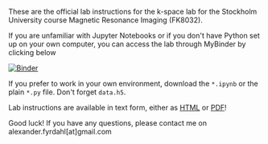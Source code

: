 These are the official lab instructions for the k-space lab for the Stockholm University course Magnetic Resonance Imaging (FK8032). 

If you are unfamiliar with Jupyter Notebooks or if you don't have Python set up on your own computer, you can access the lab through MyBinder by clicking below

[![Binder](https://mybinder.org/badge_logo.svg)](https://mybinder.org/v2/gh/fyrdahl/kspace-lab/master?filepath=kspacelab.ipynb)

If you prefer to work in your own environment, download the ``*.ipynb`` or the plain ``*.py`` file. Don't forget ``data.h5``.

Lab instructions are available in text form, either as [HTML](https://htmlpreview.github.io/?https://github.com/fyrdahl/kspace-lab/blob/master/kspacelab.html) or [PDF](kspacelab.pdf)!

Good luck! If you have any questions, please contact me on alexander.fyrdahl[at]gmail.com
